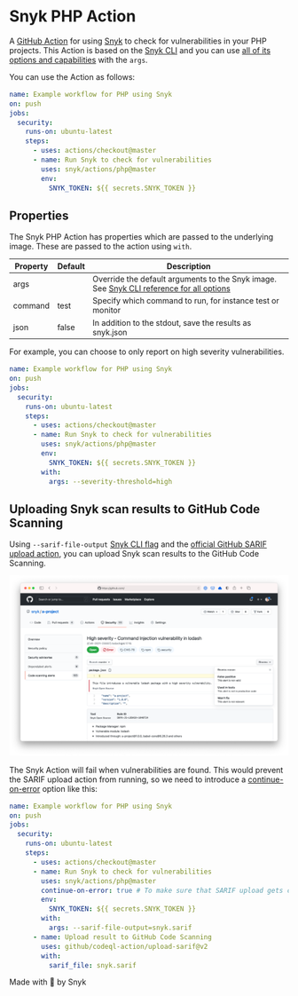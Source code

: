 <!--
WARNING: This file is generated, do not edit! Edit _templates/README.md.erb instead.
-->

# Snyk PHP Action

A [GitHub Action](https://github.com/features/actions) for using [Snyk](https://snyk.co/SnykGH) to check for
vulnerabilities in your PHP projects. This Action is based on the [Snyk CLI][cli-gh] and you can use [all of its options and capabilities][cli-ref] with the `args`.


You can use the Action as follows:

```yaml
name: Example workflow for PHP using Snyk
on: push
jobs:
  security:
    runs-on: ubuntu-latest
    steps:
      - uses: actions/checkout@master
      - name: Run Snyk to check for vulnerabilities
        uses: snyk/actions/php@master
        env:
          SNYK_TOKEN: ${{ secrets.SNYK_TOKEN }}
```

## Properties

The Snyk PHP Action has properties which are passed to the underlying image. These are passed to the action using `with`.

| Property | Default | Description                                                                                         |
| -------- | ------- | --------------------------------------------------------------------------------------------------- |
| args     |         | Override the default arguments to the Snyk image. See [Snyk CLI reference for all options][cli-ref] |
| command  | test    | Specify which command to run, for instance test or monitor                                          |
| json     | false   | In addition to the stdout, save the results as snyk.json                                            |

For example, you can choose to only report on high severity vulnerabilities.

```yaml
name: Example workflow for PHP using Snyk
on: push
jobs:
  security:
    runs-on: ubuntu-latest
    steps:
      - uses: actions/checkout@master
      - name: Run Snyk to check for vulnerabilities
        uses: snyk/actions/php@master
        env:
          SNYK_TOKEN: ${{ secrets.SNYK_TOKEN }}
        with:
          args: --severity-threshold=high
```

## Uploading Snyk scan results to GitHub Code Scanning

Using `--sarif-file-output` [Snyk CLI flag][cli-ref] and the [official GitHub SARIF upload action](https://docs.github.com/en/code-security/secure-coding/uploading-a-sarif-file-to-github), you can upload Snyk scan results to the GitHub Code Scanning.

![Snyk results as a SARIF output uploaded to GitHub Code Scanning](../_templates/sarif-example.png)

The Snyk Action will fail when vulnerabilities are found. This would prevent the SARIF upload action from running, so we need to introduce a [continue-on-error](https://docs.github.com/en/actions/reference/workflow-syntax-for-github-actions#jobsjob_idstepscontinue-on-error) option like this:

```yaml
name: Example workflow for PHP using Snyk
on: push
jobs:
  security:
    runs-on: ubuntu-latest
    steps:
      - uses: actions/checkout@master
      - name: Run Snyk to check for vulnerabilities
        uses: snyk/actions/php@master
        continue-on-error: true # To make sure that SARIF upload gets called
        env:
          SNYK_TOKEN: ${{ secrets.SNYK_TOKEN }}
        with:
          args: --sarif-file-output=snyk.sarif
      - name: Upload result to GitHub Code Scanning
        uses: github/codeql-action/upload-sarif@v2
        with:
          sarif_file: snyk.sarif
```

Made with 💜 by Snyk

[cli-gh]: https://github.com/snyk/snyk 'Snyk CLI'
[cli-ref]: https://docs.snyk.io/snyk-cli/cli-reference 'Snyk CLI Reference documentation'
